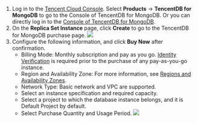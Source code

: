 
1. Log in to the [Tencent Cloud Console](https://console.cloud.tencent.com/). Select **Products** -> **TencentDB for MongoDB** to go to the Console of TencentDB for MongoDB. Or you can directly log in to the [Console of TencentDB for MongoDB](https://console.cloud.tencent.com/mongodb).
2. On the **Replica Set Instance** page, click **Create** to go to the TencentDB for MongoDB purchase page.
![](https://main.qcloudimg.com/raw/8f1019631506ca63f9d5ea183a189eeb.png)
3. Configure the following information, and click **Buy Now** after confirmation.
   - Billing Mode: Monthly subscription and pay as you go. [Identity Verification](https://cloud.tencent.com/document/product/378/3629) is required prior to the purchase of any pay-as-you-go instance.
   - Region and Availability Zone: For more information, see [Regions and Availability Zones](https://cloud.tencent.com/document/product/240/3637).
   - Network Type: Basic network and VPC are supported.
   - Select an instance specification and required capacity.
   - Select a project to which the database instance belongs, and it is Default Project by default.
   - Select Purchase Quantity and Usage Period.
   ![](https://main.qcloudimg.com/raw/af6906bc7fc31b07afef49c3f44269de.png)

